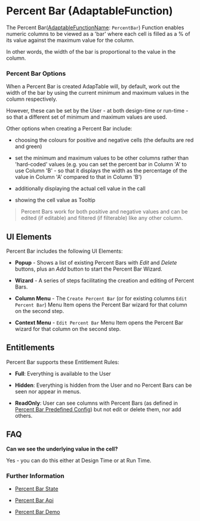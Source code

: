 # Percent Bar (AdaptableFunction)

The Percent Bar([AdaptableFunctionName](https://api.adaptabletools.com/modules/_src_predefinedconfig_common_types_.html#adaptablefunctionname): `PercentBar`) Function enables numeric columns to be viewed as a 'bar' where each cell is filled as a % of its value against the maximum value for the column.

In other words, the width of the bar is proportional to the value in the column.

### Percent Bar Options

When a Percent Bar is created AdapTable will, by default, work out the width of the bar by using the current minimum and maximum values in the column respectively. 

However, these can be set by the User - at both design-time or run-time - so that a different set of minimum and maximum values are used.

Other options when creating a Percent Bar include: 

- choosing the colours for positive and negative cells (the defaults are red and green)

- set the minimum and maximum values to be other columns rather than 'hard-coded' values (e.g. you can set the percent bar in Column 'A' to use Column 'B' - so that it displays the width as the percentage of the value in Column 'A' compared to that in Column 'B')

- additionally displaying the actual cell value in the call

- showing the cell value as Tooltip

> Percent Bars work for both positive and negative values and can be edited (if editable) and filtered (if filterable) like any other column.


## UI Elements
Percent Bar includes the following UI Elements:

- **Popup** - Shows a list of existing Percent Bars with *Edit* and *Delete* buttons, plus an *Add* button to start the Percent Bar Wizard.

- **Wizard** - A series of steps facilitating the creation and editing of Percent Bars.

- **Column Menu** - The `Create Percent Bar` (or for existing columns `Edit Percent Bar`) Menu Item opens the Percent Bar wizard for that column on the second step.

- **Context Menu** - `Edit Percent Bar` Menu Item opens the Percent Bar wizard for that column on the second step.

## Entitlements
Percent Bar supports these Entitlement Rules:

- **Full**: Everything is available to the User

- **Hidden**: Everything is hidden from the User and no Percent Bars can be seen nor appear in menus.

- **ReadOnly**: User can see columns with Percent Bars (as defined in [Percent Bar Predefined Config](https://api.adaptabletools.com/interfaces/_src_predefinedconfig_percentbarstate_.percentbarstate.html)) but not edit or delete them, nor add others.

## FAQ

**Can we see the underlying value in the cell?**

Yes - you can do this either at Design Time or at Run Time.

### Further Information

- [Percent Bar State](https://api.adaptabletools.com/interfaces/_src_predefinedconfig_percentbarstate_.percentbarstate.html)

- [Percent Bar Api](https://api.adaptabletools.com/interfaces/_src_api_percentbarapi_.percentbarapi.html)

- [Percent Bar Demo](https://demo.adaptabletools.com/style/aggridpercentbardemo)

